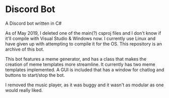 # Discord Bot
A Discord bot written in C#

As of May 2019, I deleted one of the main(?) csproj files and I don't know if it'll compile with Visual Studio & Windows now. I currently use Linux and have given up with attempting to compile it for the OS. This repository is an archive of this bot. 

This bot features a meme generator, and has a class that makes the creation of meme templates more streamline. It currently has two meme templates implemented. A GUI is included that has a window for chatlog and buttons to start/stop the bot.

I removed the music player, as it was buggy and it wasn't as modular as one would really liked.
